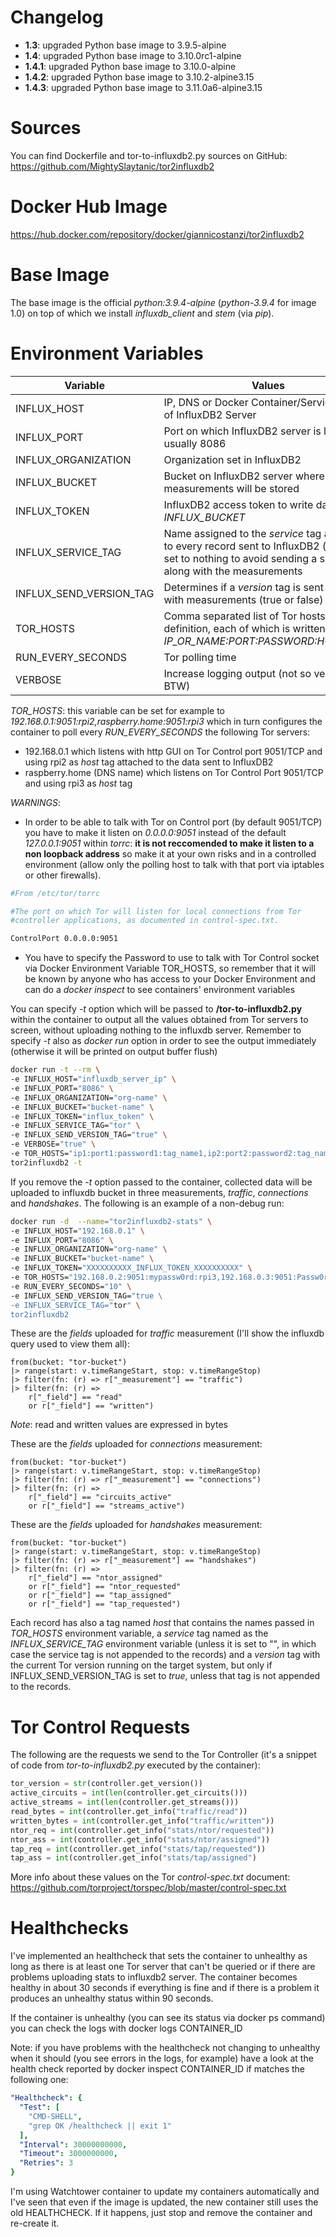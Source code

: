 # Changelog

* **1.3**: upgraded Python base image to 3.9.5-alpine
* **1.4**: upgraded Python base image to 3.10.0rc1-alpine
* **1.4.1**: upgraded Python base image to 3.10.0-alpine
* **1.4.2**: upgraded Python base image to 3.10.2-alpine3.15
* **1.4.3**: upgraded Python base image to 3.11.0a6-alpine3.15

# Sources

You can find Dockerfile and tor-to-influxdb2.py sources on GitHub:
https://github.com/MightySlaytanic/tor2influxdb2

# Docker Hub Image

https://hub.docker.com/repository/docker/giannicostanzi/tor2influxdb2

# Base Image

The base image is the official *python:3.9.4-alpine* (*python-3.9.4* for image 1.0) on top of which we install *influxdb_client* and *stem* (via *pip*).

# Environment Variables

| Variable | Values |Default|
|-------------|-----------|-----------|
| INFLUX_HOST|IP, DNS or Docker Container/Service name of InfluxDB2 Server |IP_OR_NAME *// must be changed //*|
| INFLUX_PORT|Port on which InfluxDB2 server is listening, usually 8086 |PORT *// must be changed //*|
| INFLUX_ORGANIZATION| Organization set in InfluxDB2 |ORGANIZATION *// must be changed //*|
| INFLUX_BUCKET | Bucket on InfluxDB2 server where measurements will be stored |BUCKET *// must be changed //*|
| INFLUX_TOKEN | InfluxDB2 access token to write data on *INFLUX_BUCKET* |TOKEN *// must be changed //*|
| INFLUX_SERVICE_TAG | Name assigned to the *service* tag assigned to every record sent to InfluxDB2 (leave it set to nothing to avoid sending a service tag along with the measurements| tor
| INFLUX_SEND_VERSION_TAG | Determines if a *version* tag is sent along with measurements (true or false)| true
| TOR_HOSTS | Comma separated list of Tor hosts definition, each of which is written in format *IP_OR_NAME:PORT:PASSWORD:HOST_TAG*"|ip1:port1:password1:name1,ip2:port2:password2:name2 *// must be changed //*|
| RUN_EVERY_SECONDS | Tor polling time | 10
| VERBOSE | Increase logging output (not so verbose BTW) |false

*TOR_HOSTS*: this variable can be set for example to *192.168.0.1:9051:rpi2,raspberry.home:9051:rpi3* which in turn configures the container to poll every *RUN_EVERY_SECONDS* the following Tor servers:
* 192.168.0.1 which listens with http GUI on Tor Control port 9051/TCP and using rpi2 as *host* tag attached to the data sent to InfluxDB2
* raspberry.home (DNS name) which listens on Tor Control Port 9051/TCP and using rpi3 as *host* tag

*WARNINGS*:
* In order to be able to talk with Tor on Control port (by default 9051/TCP) you have to make it listen on *0.0.0.0:9051* instead of the default *127.0.0.1:9051* within *torrc*: **it is not reccomended to make it listen to a non loopback address** so make it at your own risks and in a controlled environment (allow only the polling host to talk with that port via iptables or other firewalls).

```bash
#From /etc/tor/torrc

#The port on which Tor will listen for local connections from Tor
#controller applications, as documented in control-spec.txt.

ControlPort 0.0.0.0:9051
```

* You have to specify the Password to use to talk with Tor Control socket via Docker Environment Variable TOR_HOSTS, so remember that it will be known by anyone who has access to your Docker Environment and can do a *docker inspect* to see containers' environment variables

You can specify *-t* option which will be passed to **/tor-to-influxdb2.py** within the container to output all the values obtained from Tor servers to screen, without uploading nothing to the influxdb server. Remember to specify *-t* also as *docker run* option in order to see the output immediately (otherwise it will be printed on output buffer flush)

```bash
docker run -t --rm \
-e INFLUX_HOST="influxdb_server_ip" \
-e INFLUX_PORT="8086" \
-e INFLUX_ORGANIZATION="org-name" \
-e INFLUX_BUCKET="bucket-name" \
-e INFLUX_TOKEN="influx_token" \
-e INFLUX_SERVICE_TAG="tor" \
-e INFLUX_SEND_VERSION_TAG="true" \ 
-e VERBOSE="true" \
-e TOR_HOSTS="ip1:port1:password1:tag_name1,ip2:port2:password2:tag_name2" \
tor2influxdb2 -t
```

If you remove the *-t* option passed to the container, collected data will be uploaded to influxdb bucket in three measurements, *traffic*, *connections* and *handshakes*. The following is an example of a non-debug run:

```bash
docker run -d  --name="tor2influxdb2-stats" \
-e INFLUX_HOST="192.168.0.1" \
-e INFLUX_PORT="8086" \
-e INFLUX_ORGANIZATION="org-name" \
-e INFLUX_BUCKET="bucket-name" \
-e INFLUX_TOKEN="XXXXXXXXXX_INFLUX_TOKEN_XXXXXXXXXX" \
-e TOR_HOSTS="192.168.0.2:9051:mypassw0rd:rpi3,192.168.0.3:9051:Passw0rd:rpi4" \
-e RUN_EVERY_SECONDS="10" \
-e INFLUX_SEND_VERSION_TAG="true \ 
-e INFLUX_SERVICE_TAG="tor" \
tor2influxdb2
```

These are the *fields* uploaded for *traffic* measurement (I'll show the influxdb query used to view them all):

```flux
from(bucket: "tor-bucket")
|> range(start: v.timeRangeStart, stop: v.timeRangeStop)
|> filter(fn: (r) => r["_measurement"] == "traffic")
|> filter(fn: (r) => 
	r["_field"] == "read" 
	or r["_field"] == "written")
```

*Note*: read and written values are expressed in bytes

These are the *fields* uploaded for *connections* measurement:

```flux
from(bucket: "tor-bucket")
|> range(start: v.timeRangeStart, stop: v.timeRangeStop)
|> filter(fn: (r) => r["_measurement"] == "connections")
|> filter(fn: (r) => 
	r["_field"] == "circuits_active" 
	or r["_field"] == "streams_active")
```

These are the *fields* uploaded for *handshakes* measurement:

```flux
from(bucket: "tor-bucket")
|> range(start: v.timeRangeStart, stop: v.timeRangeStop)
|> filter(fn: (r) => r["_measurement"] == "handshakes")
|> filter(fn: (r) => 
	r["_field"] == "ntor_assigned" 
	or r["_field"] == "ntor_requested"  
	or r["_field"] == "tap_assigned" 
	or r["_field"] == "tap_requested")
```

Each record has also a tag named *host* that contains the names passed in *TOR_HOSTS* environment variable, a *service* tag named as the *INFLUX_SERVICE_TAG* environment variable (unless it is set to "", in which case the service tag is not appended to the records) and a *version* tag with the current Tor version running on the target system, but only if INFLUX_SEND_VERSION_TAG is set to *true*, unless that tag is not appended to the records. 

# Tor Control Requests

The following are the requests we send to the Tor Controller (it's a snippet of code from *tor-to-influxdb2.py* executed by the container):

```python
tor_version = str(controller.get_version())
active_circuits = int(len(controller.get_circuits()))
active_streams = int(len(controller.get_streams()))
read_bytes = int(controller.get_info("traffic/read"))
written_bytes = int(controller.get_info("traffic/written"))
ntor_req = int(controller.get_info("stats/ntor/requested"))
ntor_ass = int(controller.get_info("stats/ntor/assigned"))
tap_req = int(controller.get_info("stats/tap/requested"))
tap_ass = int(controller.get_info("stats/tap/assigned")
```

More info about these values on the Tor *control-spec.txt* document:
https://github.com/torproject/torspec/blob/master/control-spec.txt

# Healthchecks

I've implemented an healthcheck that sets the container to unhealthy as long as there is at least one Tor server that can't be queried or if there are problems uploading stats to influxdb2 server. The container becomes healthy in about 30 seconds if everything is fine and if there is a problem it produces an unhealthy status within 90 seconds.

If the container is unhealthy (you can see its status via docker ps command) you can check the logs with docker logs CONTAINER_ID

Note: if you have problems with the healthcheck not changing to unhealthy when it should (you see errors in the logs, for example) have a look at the health check reported by docker inspect CONTAINER_ID if matches the following one:

```yaml
"Healthcheck": {
  "Test": [
    "CMD-SHELL",
    "grep OK /healthcheck || exit 1"
  ],
  "Interval": 30000000000,
  "Timeout": 3000000000,
  "Retries": 3
}
```

I'm using Watchtower container to update my containers automatically and I've seen that even if the image is updated, the new container still uses the old HEALTHCHECK. If it happens, just stop and remove the container and re-create it.
